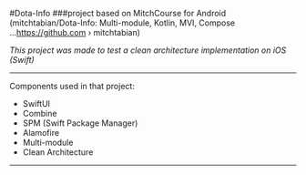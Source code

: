 #Dota-Info
###project based on MitchCourse for Android (mitchtabian/Dota-Info: Multi-module, Kotlin, MVI, Compose ...https://github.com › mitchtabian)

*This project was made to test a clean architecture implementation on iOS (Swift)*

---

Components used in that project:
- SwiftUI
- Combine
- SPM (Swift Package Manager)
- Alamofire
- Multi-module
- Clean Architecture
---



